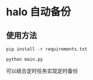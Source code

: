 <!--
 * @Author: awsl1414 3030994569@qq.com
 * @Date: 2024-08-28 20:45:30
 * @LastEditors: awsl1414 3030994569@qq.com
 * @LastEditTime: 2024-08-28 20:49:36
 * @FilePath: /halo-auto-backup/README.md
 * @Description: 
 * 
-->
# halo 自动备份

## 使用方法

``` shell
pip install -r requirements.txt

python main.py
```

可以结合定时任务实现定时备份

